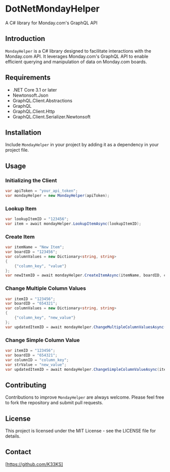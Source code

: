 # DotNetMondayHelper
 A C# library for Monday.com's GraphQL API

## Introduction
`MondayHelper` is a C# library designed to facilitate interactions with the Monday.com API. It leverages Monday.com's GraphQL API to enable efficient querying and manipulation of data on Monday.com boards.

## Requirements
- .NET Core 3.1 or later
- Newtonsoft.Json
- GraphQL.Client.Abstractions
- GraphQL
- GraphQL.Client.Http
- GraphQL.Client.Serializer.Newtonsoft

## Installation
Include `MondayHelper` in your project by adding it as a dependency in your project file.

## Usage
### Initializing the Client
```csharp
var apiToken = "your_api_token";
var mondayHelper = new MondayHelper(apiToken);
```

### Lookup Item
```csharp
var lookupItemID = "123456";
var item = await mondayHelper.LookupItemAsync(lookupItemID);
```

### Create Item
```csharp
var itemName = "New Item";
var boardID = "123456";
var columnValues = new Dictionary<string, string>
{
    {"column_key", "value"}
};
var newItemID = await mondayHelper.CreateItemAsync(itemName, boardID, columnValues);
```

### Change Multiple Column Values
```csharp
var itemID = "123456";
var boardID = "654321";
var columnValues = new Dictionary<string, string>
{
    {"column_key", "new_value"}
};
var updatedItemID = await mondayHelper.ChangeMultipleColumnValuesAsync(itemID, boardID, columnValues);
```

### Change Simple Column Value
```csharp
var itemID = "123456";
var boardID = "654321";
var columnID = "column_key";
var strValue = "new_value";
var updatedItemID = await mondayHelper.ChangeSimpleColumnValueAsync(itemID, boardID, columnID, strValue);
```

## Contributing
Contributions to improve `MondayHelper` are always welcome. Please feel free to fork the repository and submit pull requests.

## License
This project is licensed under the MIT License - see the LICENSE file for details.

## Contact
[https://github.com/K33KS]

